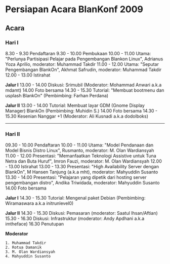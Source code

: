 # Persiapan Acara BlanKonf 2009 

## Acara 

### Hari I
 8.30 -  9.30 Pendaftaran
 9.30 - 10.00 Pembukaan
10.00 - 11.00 Utama: "Perlunya Partisipasi Pelajar pada Pengembangan Blankon Linux", Adrianus Yoza Aprilio, moderator: Muhammad Takdir
11.00 - 12.00 Utama: "Seputar Pengembangan BlankOn", Akhmat Safrudin, moderator: Muhammad Takdir
12.00 - 13.00 Istirahat

**Jalur I**
13.00 - 14.00 Diskusi: Srimubil (Moderator: Mohammad Anwari a.k.a mdamt)
14.00         Foto bersama
14.30 - 15.30 Tutorial: "Membuat bootmenu dan usplash BlankOn" (Pembimbing: Farhan Perdana)

**Jalur II**
13.00 - 14.00 Tutorial: Membuat layar GDM (Gnome Display Manager) BlankOn (Pembimbing: Muhidin S.)
14.00         Foto bersama
14.30 - 15.30 Kesenian Nanggar +1 (Moderator: Ali Kusnadi a.k.a dodolboks)


--------------------------------------------------------------------------------------------------------------------------

### Hari II
09.30 - 10.00 Pendaftaran
10.00 - 11.00 Utama: "Model Pendanaan dan Model Bisnis Distro Linux", Rusmanto, moderator: M. Olan Wardiansyah
11.00 - 12.00 Presentasi: "Memanfaatkan Teknologi Assistive untuk Tuna Netra dan Buta Huruf", Imron Fauzi, moderator: M. Olan Wardiansyah
12.00 - 13.00 Istirahat
13.00 - 13.30 Presentasi: "High Availability Server dengan BlankOn", M Hansen Tanjung (a.k.a mht), moderator: Mahyuddin Susanto
13.30 - 14.00 Presentasi: "Pelajaran yang dipetik dari hosting server pengembangan distro", Andika Triwidada, moderator: Mahyuddin Susanto
14.00         Foto bersama

**Jalur I**
14.30 - 15.30 Tutorial: Mengenal paket Debian (Pembimbing: Wiramaswara a.k.a initrunlevel0)


**Jalur II**
14.30 - 15.30 Diskusi: Pemasaran (moderator: Saatul Ihsan/Aftian) 
15.30 - 16.30 Diskusi: Infrastruktur (moderator: Andy Apdhani a.k.a imtheface)
16.30 Penutupan


**Moderator**

    1. Muhammad Takdir
    2. Rotua Damanik
    3. M. Olan Wardiansyah
    4. Mahyuddin Susanto


